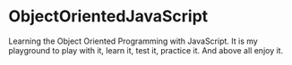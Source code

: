 # ObjectOrientedJavaScript
Learning the Object Oriented Programming with JavaScript. It is my playground to play with it, learn it, test it, practice it. And above all enjoy it.
